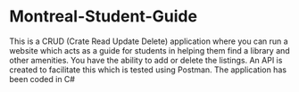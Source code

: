 # Montreal-Student-Guide
This is a CRUD (Crate Read Update Delete) application where you can run a website which acts as a guide for students in helping them find a library and other amenities. You have the ability to add or delete the listings. An API is created to facilitate this which is tested using Postman. The application has been coded in C#
